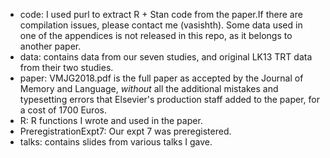  - code: I used purl to extract R + Stan code from the paper.If there are compilation issues, please contact me (vasishth). Some data used in one of the appendices is not released in this repo, as it belongs to another paper.
 - data: contains data from our seven studies, and original LK13 TRT data from their two studies.
 - paper: VMJG2018.pdf is the full paper as accepted by the Journal of Memory and Language, *without* all the additional mistakes and typesetting errors that Elsevier's production staff added to the paper, for a cost of 1700 Euros.
 - R: R functions I wrote and used in the paper.
 - PreregistrationExpt7: Our expt 7 was preregistered.
 - talks: contains slides from various talks I gave.
